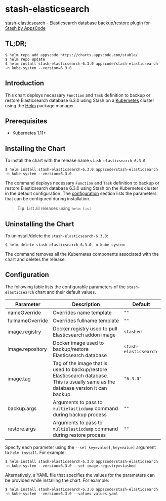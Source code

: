 # stash-elasticsearch

[stash-elasticsearch](https://github.com/stashed/elasticsearch) - Elasticsearch database backup/restore plugin for [Stash by AppsCode](https://stash.run)

## TL;DR;

```console
$ helm repo add appscode https://charts.appscode.com/stable/
$ helm repo update
$ helm install stash-elasticsearch-6.3.0 appscode/stash-elasticsearch -n kube-system --version=6.3.0
```

## Introduction

This chart deploys necessary `Function` and `Task` definition to backup or restore Elasticsearch database 6.3.0 using Stash on a [Kubernetes](http://kubernetes.io) cluster using the [Helm](https://helm.sh) package manager.

## Prerequisites

- Kubernetes 1.11+

## Installing the Chart

To install the chart with the release name `stash-elasticsearch-6.3.0`:

```console
$ helm install stash-elasticsearch-6.3.0 appscode/stash-elasticsearch -n kube-system --version=6.3.0
```

The command deploys necessary `Function` and `Task` definition to backup or restore Elasticsearch database 6.3.0 using Stash on the Kubernetes cluster in the default configuration. The [configuration](#configuration) section lists the parameters that can be configured during installation.

> **Tip**: List all releases using `helm list`

## Uninstalling the Chart

To uninstall/delete the `stash-elasticsearch-6.3.0`:

```console
$ helm delete stash-elasticsearch-6.3.0 -n kube-system
```

The command removes all the Kubernetes components associated with the chart and deletes the release.

## Configuration

The following table lists the configurable parameters of the `stash-elasticsearch` chart and their default values.

|    Parameter     |                                                             Description                                                             |        Default        |
|------------------|-------------------------------------------------------------------------------------------------------------------------------------|-----------------------|
| nameOverride     | Overrides name template                                                                                                             | `""`                  |
| fullnameOverride | Overrides fullname template                                                                                                         | `""`                  |
| image.registry   | Docker registry used to pull Elasticsearch addon image                                                                              | `stashed`             |
| image.repository | Docker image used to backup/restore Elasticsearch database                                                                          | `stash-elasticsearch` |
| image.tag        | Tag of the image that is used to backup/restore Elasticsearch database. This is usually same as the database version it can backup. | `"6.3.0"`             |
| backup.args      | Arguments to pass to `multielasticdump` command  during backup process                                                              | `""`                  |
| restore.args     | Arguments to pass to `multielasticdump` command during restore process                                                              | `""`                  |


Specify each parameter using the `--set key=value[,key=value]` argument to `helm install`. For example:

```console
$ helm install stash-elasticsearch-6.3.0 appscode/stash-elasticsearch -n kube-system --version=6.3.0 --set image.registry=stashed
```

Alternatively, a YAML file that specifies the values for the parameters can be provided while
installing the chart. For example:

```console
$ helm install stash-elasticsearch-6.3.0 appscode/stash-elasticsearch -n kube-system --version=6.3.0 --values values.yaml
```
